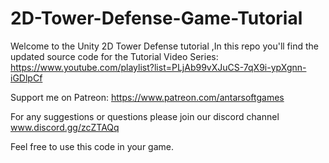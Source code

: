 # 2D-Tower-Defense-Game-Tutorial

Welcome to the Unity 2D Tower Defense tutorial ,In this repo you'll find the updated source code for the Tutorial Video Series: 
https://www.youtube.com/playlist?list=PLjAb99vXJuCS-7qX9i-ypXgnn-iGDlpCf

Support me on Patreon:
https://www.patreon.com/antarsoftgames

For any suggestions or questions please join our discord channel www.discord.gg/zcZTAQq

Feel free to use this code in your game.
